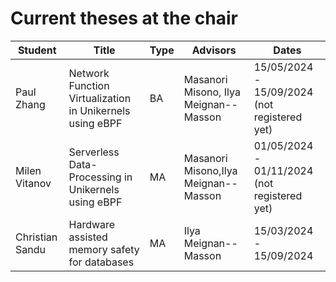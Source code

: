 # Current theses at the chair

| Student            | Title                                                                                 | Type | Advisors          | Dates |
| ------------------ | ------------------------------------------------------------------------------------- | ---- | ----------------- | --------------- |
| Paul Zhang         |       Network Function Virtualization in Unikernels using eBPF                                   | BA   | Masanori Misono, Ilya Meignan--Masson | 15/05/2024 - 15/09/2024 (not registered yet) |
| Milen Vitanov      |  Serverless Data-Processing in Unikernels using eBPF                                       | MA   | Masanori Misono,Ilya Meignan--Masson | 01/05/2024 - 01/11/2024 (not registered yet) |
| Christian Sandu    | Hardware assisted memory safety for databases | MA | Ilya Meignan--Masson | 15/03/2024 - 15/09/2024 |
